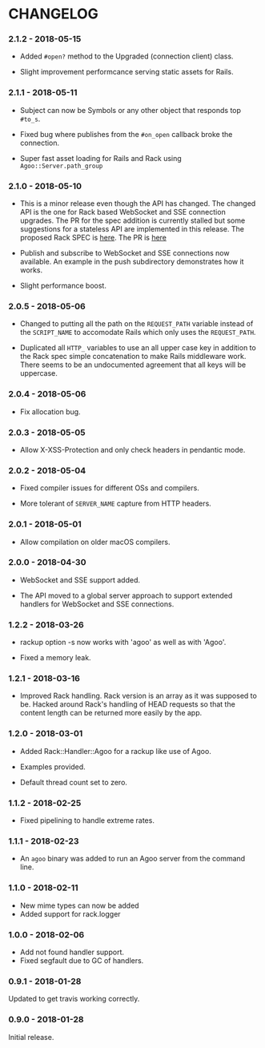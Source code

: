 # CHANGELOG

### 2.1.2 - 2018-05-15

- Added `#open?` method to the Upgraded (connection client) class.

- Slight improvement performcance serving static assets for Rails.

### 2.1.1 - 2018-05-11

- Subject can now be Symbols or any other object that responds top `#to_s`.

- Fixed bug where publishes from the `#on_open` callback broke the connection.

- Super fast asset loading for Rails and Rack using `Agoo::Server.path_group`

### 2.1.0 - 2018-05-10

- This is a minor release even though the API has changed. The changed API is the one for Rack based WebSocket and SSE connection upgrades. The PR for the spec addition is currently stalled but some suggestions for a stateless API are implemented in this release. The proposed Rack SPEC is [here](misc/SPEC). The PR is [here](https://github.com/rack/rack/pull/1272)

- Publish and subscribe to WebSocket and SSE connections now available. An example in the push subdirectory demonstrates how it works.

- Slight performance boost.

### 2.0.5 - 2018-05-06

- Changed to putting all the path on the `REQUEST_PATH` variable instead of the `SCRIPT_NAME` to accomodate Rails which only uses the `REQUEST_PATH`.

- Duplicated all `HTTP_` variables to use an all upper case key in addition to the Rack spec simple concatenation to make Rails middleware work. There seems to be an undocumented agreement that all keys will be uppercase.

### 2.0.4 - 2018-05-06

- Fix allocation bug.

### 2.0.3 - 2018-05-05

- Allow X-XSS-Protection and only check headers in pendantic mode.

### 2.0.2 - 2018-05-04

- Fixed compiler issues for different OSs and compilers.

- More tolerant of `SERVER_NAME` capture from HTTP headers.

### 2.0.1 - 2018-05-01

- Allow compilation on older macOS compilers.

### 2.0.0 - 2018-04-30

- WebSocket and SSE support added.

- The API moved to a global server approach to support extended
  handlers for WebSocket and SSE connections.

### 1.2.2 - 2018-03-26

- rackup option -s now works with 'agoo' as well as with 'Agoo'.

- Fixed a memory leak.

### 1.2.1 - 2018-03-16

- Improved Rack handling. Rack version is an array as it was
  supposed to be. Hacked around Rack's handling of HEAD requests so
  that the content length can be returned more easily by the app.

### 1.2.0 - 2018-03-01

- Added Rack::Handler::Agoo for a rackup like use of Agoo.

- Examples provided.

- Default thread count set to zero.

### 1.1.2 - 2018-02-25

- Fixed pipelining to handle extreme rates.

### 1.1.1 - 2018-02-23

- An `agoo` binary was added to run an Agoo server from the command line.

### 1.1.0 - 2018-02-11

- New mime types can now be added
- Added support for rack.logger

### 1.0.0 - 2018-02-06

- Add not found handler support.
- Fixed segfault due to GC of handlers.

### 0.9.1 - 2018-01-28

Updated to get travis working correctly.

### 0.9.0 - 2018-01-28

Initial release.
